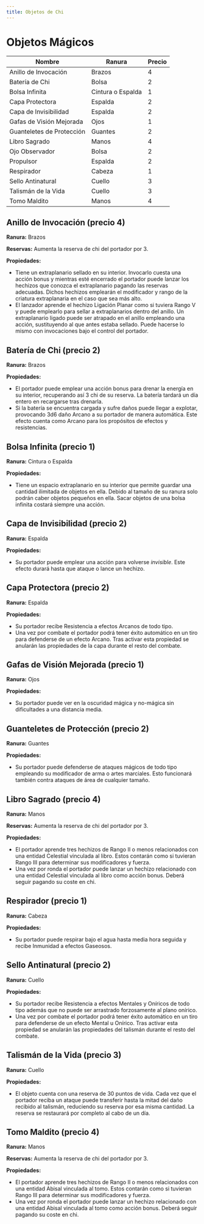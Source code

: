```yaml
---
title: Objetos de Chi
---
```


# Objetos Mágicos

| Nombre                    | Ranura            | Precio |
| ------------------------- | ----------------- | ------ |
| Anillo de Invocación      | Brazos            | 4      |
| Batería de Chi            | Bolsa             | 2      |
| Bolsa Infinita            | Cintura o Espalda | 1      |
| Capa Protectora           | Espalda           | 2      |
| Capa de Invisibilidad     | Espalda           | 2      |
| Gafas de Visión Mejorada  | Ojos              | 1      |
| Guanteletes de Protección | Guantes           | 2      |
| Libro Sagrado             | Manos             | 4      |
| Ojo Observador            | Bolsa             | 2      |
| Propulsor                 | Espalda           | 2      |
| Respirador                | Cabeza            | 1      |
| Sello Antinatural         | Cuello            | 3      |
| Talismán de la Vida       | Cuello            | 3      |
| Tomo Maldito              | Manos             | 4      |

## Anillo de Invocación (precio 4)

**Ranura:** Brazos

**Reservas:** Aumenta la reserva de chi del portador por 3.

**Propiedades:**

- Tiene un extraplanario sellado en su interior. Invocarlo cuesta una acción bonus y mientras esté encerrado el portador puede lanzar los hechizos que conozca el extraplanario pagando las reservas adecuadas. Dichos hechizos emplearán el modificador y rango de la criatura extraplanaria en el caso que sea más alto.
- El lanzador aprende el hechizo Ligación Planar como si tuviera Rango V y puede emplearlo para sellar a extraplanarios dentro del anillo. Un extraplanario ligado puede ser atrapado en el anillo empleando una acción, sustituyendo al que antes estaba sellado. Puede hacerse lo mismo con invocaciones bajo el control del portador.

## Batería de Chi (precio 2)

**Ranura:** Brazos

**Propiedades:**

- El portador puede emplear una acción bonus para drenar la energía en su interior, recuperando así 3 chi de su reserva. La batería tardará un día entero en recargarse tras drenarla.
- Si la batería se encuentra cargada y sufre daños puede llegar a explotar, provocando 3d6 daño Arcano a su portador de manera automática. Este efecto cuenta como Arcano para los propósitos de efectos y resistencias.

## Bolsa Infinita (precio 1)

**Ranura:** Cintura o Espalda

**Propiedades:**

- Tiene un espacio extraplanario en su interior que permite guardar una cantidad ilimitada de objetos en ella. Debido al tamaño de su ranura solo podrán caber objetos pequeños en ella. Sacar objetos de una bolsa infinita costará siempre una acción.

## Capa de Invisibilidad (precio 2)

**Ranura:** Espalda

**Propiedades:**

- Su portador puede emplear una acción para volverse *invisible*. Este efecto durará hasta que ataque o lance un hechizo. 

## Capa Protectora (precio 2)

**Ranura:** Espalda

**Propiedades:**

- Su portador recibe Resistencia a efectos Arcanos de todo tipo.
- Una vez por combate el portador podrá tener éxito automático en un tiro para defenderse de un efecto Arcano. Tras activar esta propiedad se anularán las propiedades de la capa durante el resto del combate.

## Gafas de Visión Mejorada (precio 1)

**Ranura:** Ojos

**Propiedades:**

- Su portador puede ver en la oscuridad mágica y no-mágica sin dificultades a una distancia media.

## Guanteletes de Protección (precio 2)

**Ranura:** Guantes

**Propiedades:**

- Su portador puede defenderse de ataques mágicos de todo tipo empleando su modificador de arma o artes marciales. Esto funcionará también contra ataques de área de cualquier tamaño.

## Libro Sagrado (precio 4)

**Ranura:** Manos

**Reservas:** Aumenta la reserva de chi del portador por 3.

**Propiedades:**

- El portador aprende tres hechizos de Rango II o menos relacionados con una entidad Celestial vinculada al libro. Estos contarán como si tuvieran Rango III para determinar sus modificadores y fuerza.
- Una vez por ronda el portador puede lanzar un hechizo relacionado con una entidad Celestial vinculada al libro como acción bonus. Deberá seguir pagando su coste en chi.

## Respirador (precio 1)

**Ranura:** Cabeza

**Propiedades:**

- Su portador puede respirar bajo el agua hasta media hora seguida y recibe Inmunidad a efectos Gaseosos.

## Sello Antinatural (precio 2)

**Ranura:** Cuello

**Propiedades:**

- Su portador recibe Resistencia a efectos Mentales y Oníricos de todo tipo además que no puede ser arrastrado forzosamente al plano onírico.
- Una vez por combate el portador podrá tener éxito automático en un tiro para defenderse de un efecto Mental u Onírico. Tras activar esta propiedad se anularán las propiedades del talismán durante el resto del combate.

## Talismán de la Vida (precio 3)

**Ranura:** Cuello

**Propiedades:**

- El objeto cuenta con una reserva de 30 puntos de vida. Cada vez que el portador reciba un ataque puede transferir hasta la mitad del daño recibido al talismán, reduciendo su reserva por esa misma cantidad. La reserva se restaurará por completo al cabo de un día.

## Tomo Maldito (precio 4)

**Ranura:** Manos

**Reservas:** Aumenta la reserva de chi del portador por 3.

**Propiedades:**

- El portador aprende tres hechizos de Rango II o menos relacionados con una entidad Abisal vinculada al tomo. Estos contarán como si tuvieran Rango III para determinar sus modificadores y fuerza.
- Una vez por ronda el portador puede lanzar un hechizo relacionado con una entidad Abisal vinculada al tomo como acción bonus. Deberá seguir pagando su coste en chi.